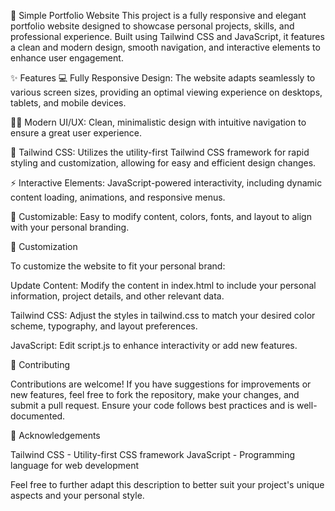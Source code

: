 🌟 Simple Portfolio Website
This project is a fully responsive and elegant portfolio website designed to showcase personal projects, skills, and professional experience. Built using Tailwind CSS and JavaScript, it features a clean and modern design, smooth navigation, and interactive elements to enhance user engagement.


✨ Features
💻 Fully Responsive Design: The website adapts seamlessly to various screen sizes, providing an optimal viewing experience on desktops, tablets, and mobile devices.

🧑‍🎨 Modern UI/UX: Clean, minimalistic design with intuitive navigation to ensure a great user experience.

🎨 Tailwind CSS: Utilizes the utility-first Tailwind CSS framework for rapid styling and customization, allowing for easy and efficient design changes.

⚡ Interactive Elements: JavaScript-powered interactivity, including dynamic content loading, animations, and responsive menus.

🔧 Customizable: Easy to modify content, colors, fonts, and layout to align with your personal branding.




🔧 Customization

To customize the website to fit your personal brand:


Update Content:
Modify the content in index.html to include your personal information, project details, and other relevant data.

Tailwind CSS:
Adjust the styles in tailwind.css to match your desired color scheme, typography, and layout preferences.

JavaScript:
Edit script.js to enhance interactivity or add new features.

🤝 Contributing

Contributions are welcome! If you have suggestions for improvements or new features, feel free to fork the repository, make your changes, and submit a pull request. Ensure your code follows best practices and is well-documented.

💬 Acknowledgements

Tailwind CSS - Utility-first CSS framework
JavaScript - Programming language for web development

Feel free to further adapt this description to better suit your project's unique aspects and your personal style.
